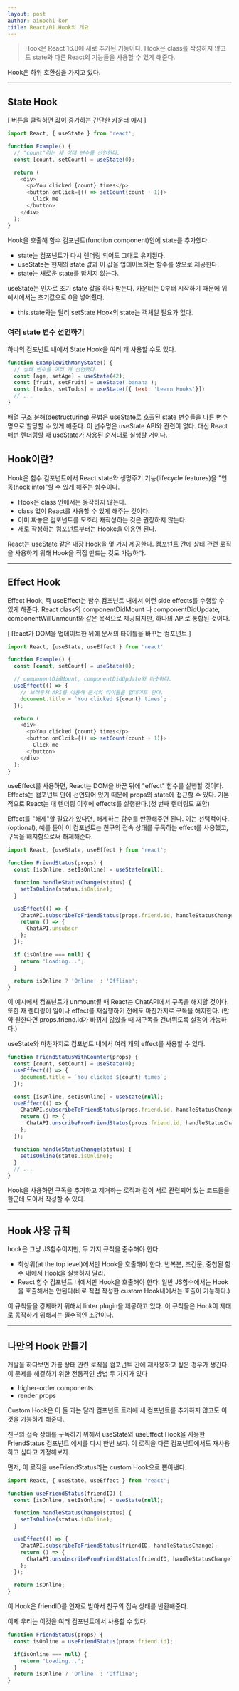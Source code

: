 ```yaml
---
layout: post
author: ainochi-kor
title: React/01.Hook의 개요
---
```



> Hook은 React 16.8에 새로 추가된 기능이다. Hook은 class를 작성하지 않고도 state와 다른 React의 기능들을 사용할 수 있게 해준다.

Hook은 하위 호환성을 가지고 있다. 

---

## State Hook

[ 버튼을 클릭하면 값이 증가하는 간단한 카운터 예시 ]

``` js
import React, { useState } from 'react';

function Example() {
  // "count"라는 새 상태 변수를 선언한다.
  const [count, setCount] = useState(0);

  return (
    <div>
      <p>You clicked {count} times</p>
      <button onClick={() => setCount(count + 1)}>
        Click me
      </button>
    </div>
  );
}
```

Hook을 호출해 함수 컴포넌트(function component)안에 state를 추가했다.
- state는 컴포넌트가 다시 렌더링 되어도 그대로 유지된다. 
- useState는 현재의 state 값과 이 값을 업데이트하는 함수를 쌍으로 제공한다. 
- state는 새로운 state를 합치지 않는다.

useState는 인자로 초기 state 값을 하나 받는다. 카운터는 0부터 시작하기 때문에 위 예시에서는 초기값으로 0을 넣어줬다. 
- this.state와는 달리 setState Hook의 state는 객체일 필요가 없다.

### 여러 state 변수 선언하기
하나의 컴포넌트 내에서 State Hook을 여러 개 사용할 수도 있다.

``` js
function ExampleWithManyState() {
  // 상태 변수를 여러 개 선언했다.
  const [age, setAge] = useState(42);
  const [fruit, setFruit] = useState('banana');
  const [todos, setTodos] = useState([{ text: 'Learn Hooks'}])
  // ...
}
```

배열 구조 분해(destructuring) 문법은 useState로 호출된 state 변수들을 다른 변수명으로 할당할 수 있게 해준다. 이 변수명은 useState API와 관련이 없다. 대신 React 매번 렌더링할 때 useState가 사용된 순서대로 실행할 거이다.

## Hook이란?

Hook은 함수 컴포넌트에서 React state와 생명주기 기능(lifecycle features)을 "연동(hook into)"할 수 있게 해주는 함수이다.  
- Hook은 class 안에서는 동작하지 않는다.
- class 없이 React를 사용할 수 있게 해주는 것이다.  
- 이미 짜놓은 컴포넌트를 모조리 재작성하는 것은 권장하지 않는다.
- 새로 작성하는 컴포넌트부터는 Hooke을 이용면 된다.  
  
React는 useState 같은 내장 Hook을 몇 가지 제공한다. 컴포넌트 간에 상태 관련 로직을 사용하기 위해 Hook을 직접 만드는 것도 가능하다.

---

## Effect Hook

Effect Hook, 즉 useEffect는 함수 컴포넌트 내에서 이런 side effects를 수행할 수 있게 해준다. React class의 componentDidMount 나 componentDidUpdate, componentWillUnmount와 같은 목적으로 제공되지만, 하나의 API로 통합된 것이다.

[ React가 DOM을 업데이트한 뒤에 문서의 타이틀을 바꾸는 컴포넌트 ]

``` js
import React, {useState, useEffect } from 'react'

function Example() {
  const [const, setCount] = useState(0);

  // componentDidMount, componentDidUpdate와 비슷하다.
  useEffect(() => {
    // 브라우저 API를 이용해 문서의 타이틀을 업데이트 한다.
    document.title = `You clicked ${count} times`;
  });

  return (
    <div>
      <p>You clicked {count} times</p>
      <button onClcik={() => setCount(count + 1)}>
        Click me
      </button>
    </div>
  );
}
```

useEffect를 사용하면, React는 DOM을 바꾼 뒤에 "effect" 함수를 실행할 것이다. Effects는 컴포넌트 안에 선언되어 있기 때문에 props와 state에 접근할 수 있다. 기본적으로 React는 매 렌더링 이후에 effects를 실행한다.(첫 번째 렌더링도 포함)  
  
Effect를 "해제"할 필요가 있다면, 해제하는 함수를 반환해주면 된다. 이는 선택적이다.(optional), 예를 들어 이 컴포넌트는 친구의 접속 상태를 구독하는 effect를 사용했고, 구독을 해지함으로써 해제해준다.

``` js
import React, {useState, useEffect } from 'react';

function FriendStatus(props) {
  const [isOnline, setIsOnline] = useState(null);

  function handleStatusChange(status) {
    setIsOnline(status.isOnline);
  }

  useEffect(() => {
    ChatAPI.subscribeToFriendStatus(props.friend.id, handleStatusChange);
    return () => {
      ChatAPI.unsubscr
    };
  });

  if (isOnline === null) {
    return 'Loading...';
  }

  return isOnline ? 'Online' : 'Offline';
}
```

이 예시에서 컴포넌트가 unmount될 때 React는 ChatAPI에서 구독을 해지할 것이다. 또한 재 렌더링이 일어나 effect를 재실행하기 전에도 마찬가지로 구독을 해지한다. (만약 원한다면 props.friend.id가 바뀌지 않았을 때 재구독을 건너뛰도록 설정이 가능하다.)

useState와 마찬가지로 컴포넌트 내에서 여러 개의 effect를 사용할 수 있다.

``` js
function FriendStatusWithCounter(props) {
  const [count, setCount] = useState(0);
  useEffect(() => {
    document.title = `You clicked ${count} times`;
  });

  const [isOnline, setIsOnline] = useState(null);
  useEffect(() => {
    ChatAPI.subscribeToFriendStatus(props.friend.id, handleStatusChange);
    return () => {
      ChatAPI.unscribeFromFriendStatus(props.friend.id, handleStatusChange);
    };
  });

  function handleStatusChange(status) {
    setIsOnline(status.isOnline);
  }
  // ...
}
```

Hook을 사용하면 구독을 추가하고 제거하는 로직과 같이 서로 관련되어 있는 코드들을 한군데 모아서 작성할 수 있다. 

---

## Hook 사용 규칙

hook은 그냥 JS함수이지만, 두 가지 규칙을 준수해야 한다.

- 최상위(at the top level)에서만 Hook을 호출해야 한다. 반복분, 조건문, 중첩된 함수 내에서 Hook을 실행하지 말라.
- React 함수 컴포넌트 내에서만 Hook을 호출해야 한다. 일반 JS함수에서는 Hook을 호출해서는 안된다(바로 직접 작성한 custom Hook내에서는 호출이 가능하다.)

이 규칙들을 강제하기 위해서 linter plugin을 제공하고 있다. 이 규칙들은 Hook이 제대로 동작하기 위해서는 필수적인 조건이다.

---

## 나만의 Hook 만들기

개발을 하다보면 가끔 상태 관련 로직을 컴포넌트 간에 재사용하고 싶은 경우가 생긴다. 이 문제를 해결하기 위한 전통적인 방법 두 가지가 있다

- higher-order components
- render props

Custom Hook은 이 둘 과는 달리 컴포넌트 트리에 새 컴포넌트를 추가하지 않고도 이것을 가능하게 해준다.  
  
친구의 접속 상태를 구독하기 위해서 useState와 useEffect Hook을 사용한 FriendStatus 컴포넌트 예시를 다시 한번 보자. 이 로직을 다른 컴포넌트에서도 재사용하고 싶다고 가정해보자.  
  
먼저, 이 로직을 useFriendStatus라는 custom Hook으로 뽑아낸다.

``` js
import React, { useState, useEffect } from 'react';

function useFriendStatus(friendID) {
  const [isOnline, setIsOnline] = useState(null);

  function handleStatusChange(status) {
    setIsOnline(status.isOnline);
  }

  useEffect(() => {
    ChatAPI.subscribeToFriendStatus(friendID, handleStatusChange);
    return () => {
      ChatAPI.unsubscribeFromFriendStatus(friendID, handleStatusChange);
    };
  });

  return isOnline;
}
```

이 Hook은 friendID를 인자로 받아서 친구의 접속 상태를 반환해준다.  
  
이제 우리는 이것을 여러 컴포넌트에서 사용할 수 있다.

``` js
function FriendStatus(props) {
  const isOnline = useFriendStatus(props.friend.id);

  if(isOnline === null) {
    return 'Loading...';
  }
  return isOnline ? 'Online' : 'Offline';
}
```

